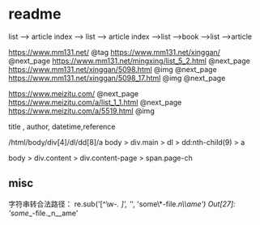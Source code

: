 # readme

list --> article
index --> list --> article 
index -->list -->book -->list -->article

https://www.mm131.net/			@tag
https://www.mm131.net/xinggan/		@next_page
https://www.mm131.net/mingxing/list_5_2.html    @next_page
https://www.mm131.net/xinggan/5098.html  @img  @next_page
https://www.mm131.net/xinggan/5098_17.html  @img  @next_page

https://www.meizitu.com/			        @next_page
https://www.meizitu.com/a/list_1_1.html			@next_page
https://www.meizitu.com/a/5519.html         @img

title , author, datetime,reference

/html/body/div[4]/dl/dd[8]/a
body > div.main > dl > dd:nth-child(9) > a

body > div.content > div.content-page > span.page-ch

## misc


字符串转合法路径：
re.sub('[^\w\-_\. ]', '_', 'some\\*-file._n\\\\ame')
Out[27]: 'some__-file._n__ame'
